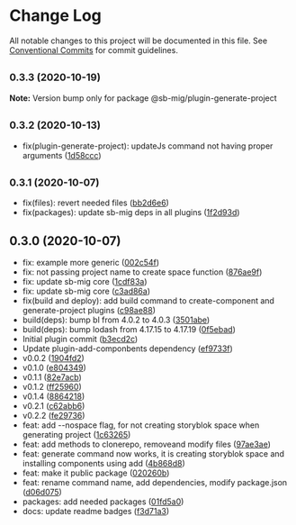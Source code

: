 # Change Log

All notable changes to this project will be documented in this file.
See [Conventional Commits](https://conventionalcommits.org) for commit guidelines.

## <small>0.3.3 (2020-10-19)</small>

**Note:** Version bump only for package @sb-mig/plugin-generate-project





## <small>0.3.2 (2020-10-13)</small>

* fix(plugin-generate-project): updateJs command not having proper arguments ([1d58ccc](https://github.com/sb-mig/plugin-generate-project/commit/1d58ccc))





## <small>0.3.1 (2020-10-07)</small>

* fix(files): revert needed files ([bb2d6e6](https://github.com/sb-mig/plugin-generate-project/commit/bb2d6e6))
* fix(packages): update sb-mig deps in all plugins ([1f2d93d](https://github.com/sb-mig/plugin-generate-project/commit/1f2d93d))





## 0.3.0 (2020-10-07)

* fix: example more generic ([002c54f](https://github.com/sb-mig/plugin-generate-project/commit/002c54f))
* fix: not passing project name to create space function ([876ae9f](https://github.com/sb-mig/plugin-generate-project/commit/876ae9f))
* fix: update sb-mig core ([1cdf83a](https://github.com/sb-mig/plugin-generate-project/commit/1cdf83a))
* fix: update sb-mig core ([c3ad86a](https://github.com/sb-mig/plugin-generate-project/commit/c3ad86a))
* fix(build and deploy): add build command to create-component and generate-project plugins ([c98ae88](https://github.com/sb-mig/plugin-generate-project/commit/c98ae88))
* build(deps): bump bl from 4.0.2 to 4.0.3 ([3501abe](https://github.com/sb-mig/plugin-generate-project/commit/3501abe))
* build(deps): bump lodash from 4.17.15 to 4.17.19 ([0f5ebad](https://github.com/sb-mig/plugin-generate-project/commit/0f5ebad))
* Initial plugin commit ([b3ecd2c](https://github.com/sb-mig/plugin-generate-project/commit/b3ecd2c))
* Update plugin-add-componbents dependency ([ef9733f](https://github.com/sb-mig/plugin-generate-project/commit/ef9733f))
* v0.0.2 ([1904fd2](https://github.com/sb-mig/plugin-generate-project/commit/1904fd2))
* v0.1.0 ([e804349](https://github.com/sb-mig/plugin-generate-project/commit/e804349))
* v0.1.1 ([82e7acb](https://github.com/sb-mig/plugin-generate-project/commit/82e7acb))
* v0.1.2 ([ff25960](https://github.com/sb-mig/plugin-generate-project/commit/ff25960))
* v0.1.4 ([8864218](https://github.com/sb-mig/plugin-generate-project/commit/8864218))
* v0.2.1 ([c62abb6](https://github.com/sb-mig/plugin-generate-project/commit/c62abb6))
* v0.2.2 ([fe29736](https://github.com/sb-mig/plugin-generate-project/commit/fe29736))
* feat: add --nospace flag, for not creating storyblok space when generating project ([1c63265](https://github.com/sb-mig/plugin-generate-project/commit/1c63265))
* feat: add methods to clonerepo, removeand modify files ([97ae3ae](https://github.com/sb-mig/plugin-generate-project/commit/97ae3ae))
* feat: generate command now works, it is creating storyblok space and installing components using add ([4b868d8](https://github.com/sb-mig/plugin-generate-project/commit/4b868d8))
* feat: make it public package ([020260b](https://github.com/sb-mig/plugin-generate-project/commit/020260b))
* feat: rename command name, add dependencies, modify package.json ([d06d075](https://github.com/sb-mig/plugin-generate-project/commit/d06d075))
* packages: add needed packages ([01fd5a0](https://github.com/sb-mig/plugin-generate-project/commit/01fd5a0))
* docs: update readme badges ([f3d71a3](https://github.com/sb-mig/plugin-generate-project/commit/f3d71a3))
